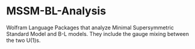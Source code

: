 # MSSM-BL-Analysis
Wolfram Language Packages that analyze Minimal Supersymmetric Standard Model and B-L models. They include the gauge mixing between the two U(1)s.
